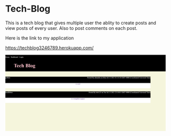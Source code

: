 # Tech-Blog

This is a tech blog that gives multiple user the ablity to create posts and view posts of every user. Also to post comments on each post.

Here is the link to my application 

https://techblog3246789.herokuapp.com/

<img src = "TechBlog.PNG">
